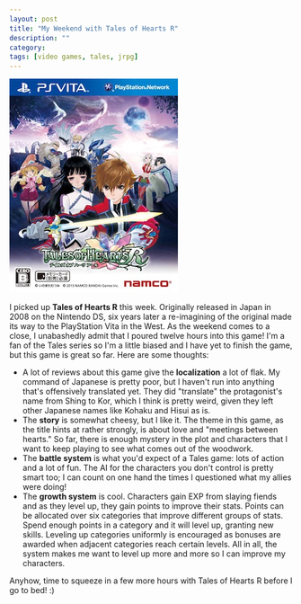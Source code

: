 ```yaml
---
layout: post
title: "My Weekend with Tales of Hearts R"
description: ""
category: 
tags: [video games, tales, jrpg]
---
```


<div class="float-image-right">	
  	<img class="rounded-corners" src="/assets/images/posts/2014-11-16/tohr.jpg" alt="Tales of Hearts R"/> 
  	<p>I picked up <strong>Tales of Hearts R</strong> this week. Originally released in Japan in 2008 on the Nintendo DS, six years later a re-imagining of the original made its way to the PlayStation Vita in the West. As the weekend comes to a close, I unabashedly admit that I poured twelve hours into this game! I'm a fan of the Tales series so I'm a little biased and I have yet to finish the game, but this game is great so far. Here are some thoughts:</p>
</div>

* A lot of reviews about this game give the **localization** a lot of flak. My command of Japanese is pretty poor, but I haven't run into anything that's offensively translated yet. They did "translate" the protagonist's name from Shing to Kor, which I think is pretty weird, given they left other Japanese names like Kohaku and Hisui as is. 
* The **story** is somewhat cheesy, but I like it. The theme in this game, as the title hints at rather strongly, is about love and "meetings between hearts." So far, there is enough mystery in the plot and characters that I want to keep playing to see what comes out of the woodwork. 
* The **battle system** is what you'd expect of a Tales game: lots of action and a lot of fun. The AI for the characters you don't control is pretty smart too; I can count on one hand the times I questioned what my allies were doing!
* The **growth system** is cool. Characters gain EXP from slaying fiends and as they level up, they gain points to improve their stats. Points can be allocated over six categories that improve different groups of stats. Spend enough points in a category and it will level up, granting new skills. Leveling up categories uniformly is encouraged as bonuses are awarded when adjacent categories reach certain levels. All in all, the system makes me want to level up more and more so I can improve my characters. 

Anyhow, time to squeeze in a few more hours with Tales of Hearts R before I go to bed! :)

